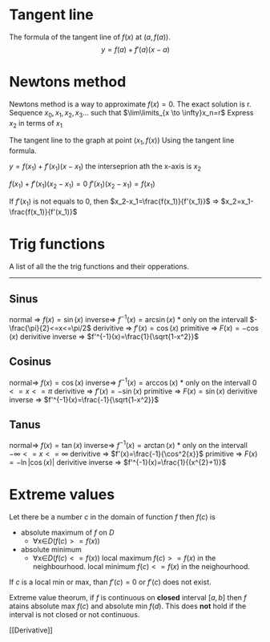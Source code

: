 # Tangent line
The formula of the tangent line of $f(x)$ at $(a,f(a))$. 
$$y=f(a)+f'(a)(x-a)$$
# Newtons method
Newtons method is a way to approximate $f(x)=0$. 
The exact solution is r. 
Sequence $x_0,x_1,x_2,x_3$... 
such that $\lim\limits_{x \to \infty}x_n=r$
Express $x_2$ in terms of $x_1$

The tangent line to the graph at point $(x_1,f(x))$
Using the tangent line formula. 

$y=f(x_1)+f'(x_1)(x-x_1)$
the interseprion ath the x-axis is $x_2$

$f(x_1)+f'(x_1)(x_2-x_1)=0$
$f'(x_1)(x_2-x_1)=f(x_1)$

If $f'(x_1)$ is not equals to 0, then $x_2-x_1=\frac{f(x_1)}{f'(x_1)}$ => $x_2=x_1-\frac{f(x_1)}{f'(x_1)}$

# Trig functions
A list of all the the trig functions and their opperations. 
____

## Sinus
normal =>           $f(x)=\sin(x)$
inverse=>           $f^{-1}(x)=\arcsin(x)$
		* only on the intervall $-\frac{\pi}{2}<=x<=\pi/2$
derivitive =>      $f'(x)=\cos(x)$
primitive =>      $F(x)=-\cos(x)$
derivitive inverse => $f'^{-1}(x)=\frac{1}{\sqrt{1-x^2}}$
## Cosinus
normal=>           $f(x)=\cos(x)$
inverse=>           $f^{-1}(x)=\arccos(x)$
		* only on the intervall $0<=x<=\pi$
derivitive =>      $f'(x)=-\sin(x)$
primitive =>      $F(x)=\sin(x)$
derivitive inverse => $f'^{-1}(x)=\frac{-1}{\sqrt{1-x^2}}$
## Tanus
normal=>           $f(x)=\tan(x)$
inverse=>           $f^{-1}(x)=\arctan(x)$
		* only on the intervall $-\infty<=x<=\infty$
derivitive =>      $f'(x)=\frac{-1}{\cos^2{x}}$
primitive =>      $F(x)=-\ln|\cos(x)|$
derivitive inverse => $f'^{-1}(x)=\frac{1}{(x^{2}+1)}$

# Extreme values
Let there be a number $c$ in the domain of function $f$ then $f(c)$ is 
* absolute maximum of $f$ on $D$ 
	* ∀x∈$D$($f(c)>=f(x)$)
* absolute minimum
	* ∀x∈$D$($f(c)<=f(x)$)
local maximum $f(c)>=f(x)$ in the neighbourhood. 
local minimum $f(c)<=f(x)$ in the neighourhood. 

If $c$ is a local min or max, than $f'(c)=0$ or $f'(c)$ does not exist. 

Extreme value theorum, if $f$ is continuous on **closed** interval $[a,b]$ then $f$ atains absolute max $f(c)$ and absolute min $f(d)$. This does **not** hold if the interval is not closed or not continuous. 

[[Derivative]]

